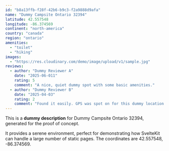 ```yaml
---
id: "b8a13ffb-f28f-42b6-b9c3-f2a9888d9afa"
name: "Dummy Campsite Ontario 32394"
latitude: 42.557548
longitude: -86.374569
continent: "north-america"
country: "canada"
region: "ontario"
amenities:
  - "toilet"
  - "hiking"
images:
  - "https://res.cloudinary.com/demo/image/upload/v1/sample.jpg"
reviews:
  - author: "Dummy Reviewer A"
    date: "2025-06-011"
    rating: 5
    comment: "A nice, quiet dummy spot with some basic amenities."
  - author: "Dummy Reviewer B"
    date: "2025-04-03"
    rating: 2
    comment: "Found it easily. GPS was spot on for this dummy location."
---
```


This is a **dummy description** for Dummy Campsite Ontario 32394, generated for the proof of concept.

It provides a serene environment, perfect for demonstrating how SvelteKit can handle a large number of static pages. The coordinates are 42.557548, -86.374569.
